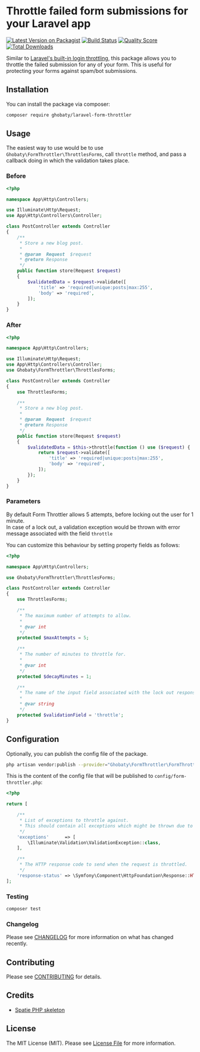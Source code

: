 # Throttle failed form submissions for your Laravel app

[![Latest Version on Packagist](https://img.shields.io/packagist/v/ghobaty/laravel-form-throttler.svg?style=flat-square)](https://packagist.org/packages/ghobaty/laravel-form-throttler)
[![Build Status](https://img.shields.io/travis/ghobaty/laravel-form-throttler/master.svg?style=flat-square)](https://travis-ci.org/ghobaty/laravel-form-throttler)
[![Quality Score](https://img.shields.io/scrutinizer/g/ghobaty/laravel-form-throttler.svg?style=flat-square)](https://scrutinizer-ci.com/g/ghobaty/laravel-form-throttler)
[![Total Downloads](https://img.shields.io/packagist/dt/ghobaty/laravel-form-throttler.svg?style=flat-square)](https://packagist.org/packages/ghobaty/laravel-form-throttler)

Similar to [Laravel's built-in login throttling], 
this package allows you to throttle the failed submission for any of your form.
This is useful for protecting your forms against spam/bot submissions.

## Installation
You can install the package via composer:
```bash
composer require ghobaty/laravel-form-throttler
```

## Usage
The easiest way to use would be to use `Ghobaty\FormThrottler\ThrottlesForms`,
call `throttle` method, and pass a callback doing in which the validation takes place.

### Before
```php
<?php

namespace App\Http\Controllers;

use Illuminate\Http\Request;
use App\Http\Controllers\Controller;

class PostController extends Controller
{
    /**
     * Store a new blog post.
     *
     * @param  Request  $request
     * @return Response
     */
    public function store(Request $request)
    {
        $validatedData = $request->validate([
            'title' => 'required|unique:posts|max:255',
            'body' => 'required',
        ]);
    }
}
```

### After
```php
<?php

namespace App\Http\Controllers;

use Illuminate\Http\Request;
use App\Http\Controllers\Controller;
use Ghobaty\FormThrottler\ThrottlesForms;

class PostController extends Controller
{
    use ThrottlesForms;

    /**
     * Store a new blog post.
     *
     * @param  Request  $request
     * @return Response
     */
    public function store(Request $request)
    {
        $validatedData = $this->throttle(function () use ($request) {
            return $request->validate([
                'title' => 'required|unique:posts|max:255',
                'body' => 'required',
            ]);
        });
    }
}
```

### Parameters
By default Form Throttler allows 5 attempts, before locking out the user for 1 minute.  
In case of a lock out, a validation exception would be thrown with error message associated with the field `throttle`

You can customize this behaviour by setting property fields as follows:
```php
<?php

namespace App\Http\Controllers;

use Ghobaty\FormThrottler\ThrottlesForms;

class PostController extends Controller
{
    use ThrottlesForms;

    /**
     * The maximum number of attempts to allow.
     *
     * @var int
     */
    protected $maxAttempts = 5;

    /**
     * The number of minutes to throttle for.
     *
     * @var int
     */
    protected $decayMinutes = 1;

    /**
     * The name of the input field associated with the lock out response.
     *
     * @var string
     */
    protected $validationField = 'throttle';
}
```


## Configuration
Optionally, you can publish the config file of the package.
```bash
php artisan vendor:publish --provider="Ghobaty\FormThrottler\FormThrottlerServiceProvider" --tag=config
```

This is the content of the config file that will be published to `config/form-throttler.php`:

```php
<?php

return [

    /**
     * List of exceptions to throttle against.
     * This should contain all exceptions which might be thrown due to the user input
     */
    'exceptions'      => [
        \Illuminate\Validation\ValidationException::class,
    ],

    /**
     * The HTTP response code to send when the request is throttled.
     */
    'response-status' => \Symfony\Component\HttpFoundation\Response::HTTP_LOCKED,
];

```
### Testing
``` bash
composer test
```

### Changelog

Please see [CHANGELOG](CHANGELOG.md) for more information on what has changed recently.

## Contributing

Please see [CONTRIBUTING](CONTRIBUTING.md) for details.

## Credits

- [Spatie PHP skeleton](https://github.com/spatie/skeleton-php)

## License

The MIT License (MIT). Please see [License File](LICENSE.md) for more information.

[Laravel's built-in login throttling]: https://laravel.com/docs/5.8/authentication#login-throttling
